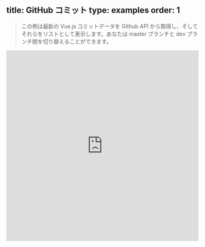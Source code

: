 title: GitHub コミット
type: examples
order: 1
---

> この例は最新の Vue.js コミットデータを Github API から取得し、そしてそれらをリストとして表示します。あなたは master ブランチと dev ブランチ間を切り替えることができます。

<iframe width="100%" height="500" src="http://jsfiddle.net/yyx990803/wd64qs6f/embedded/result,html,js,css" allowfullscreen="allowfullscreen" frameborder="0"></iframe>
